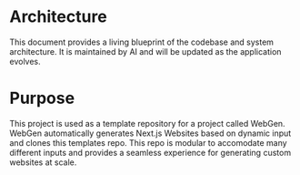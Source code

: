 # Architecture

This document provides a living blueprint of the codebase and system architecture. It is maintained by AI and will be updated as the application evolves.

# Purpose

This project is used as a template repository for a project called WebGen. WebGen automatically generates Next.js Websites based on dynamic input and clones this templates repo. This repo is modular to accomodate many different inputs and provides a seamless experience for generating custom websites at scale.
